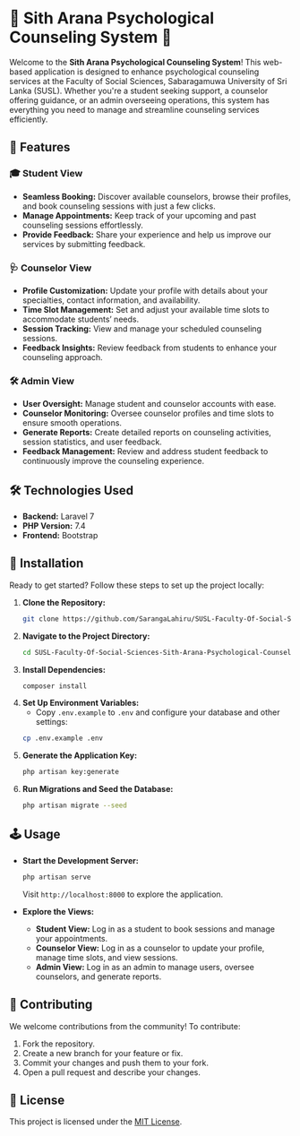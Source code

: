 
# 🌟 Sith Arana Psychological Counseling System 🌟

Welcome to the **Sith Arana Psychological Counseling System**! This web-based application is designed to enhance psychological counseling services at the Faculty of Social Sciences, Sabaragamuwa University of Sri Lanka (SUSL). Whether you're a student seeking support, a counselor offering guidance, or an admin overseeing operations, this system has everything you need to manage and streamline counseling services efficiently.

## 🚀 Features

### 🎓 Student View
- **Seamless Booking:** Discover available counselors, browse their profiles, and book counseling sessions with just a few clicks.
- **Manage Appointments:** Keep track of your upcoming and past counseling sessions effortlessly.
- **Provide Feedback:** Share your experience and help us improve our services by submitting feedback.

### 🩺 Counselor View
- **Profile Customization:** Update your profile with details about your specialties, contact information, and availability.
- **Time Slot Management:** Set and adjust your available time slots to accommodate students’ needs.
- **Session Tracking:** View and manage your scheduled counseling sessions.
- **Feedback Insights:** Review feedback from students to enhance your counseling approach.

### 🛠️ Admin View
- **User Oversight:** Manage student and counselor accounts with ease.
- **Counselor Monitoring:** Oversee counselor profiles and time slots to ensure smooth operations.
- **Generate Reports:** Create detailed reports on counseling activities, session statistics, and user feedback.
- **Feedback Management:** Review and address student feedback to continuously improve the counseling experience.

## 🛠️ Technologies Used
- **Backend:** Laravel 7
- **PHP Version:** 7.4
- **Frontend:** Bootstrap

## 🔧 Installation

Ready to get started? Follow these steps to set up the project locally:

1. **Clone the Repository:**
   ```bash
   git clone https://github.com/SarangaLahiru/SUSL-Faculty-Of-Social-Sciences-Sith-Arana-Psychological-Counseling-System--2024.git
   
   ```
2. **Navigate to the Project Directory:**
   ```bash
   cd SUSL-Faculty-Of-Social-Sciences-Sith-Arana-Psychological-Counseling-System--2024
   ```
3. **Install Dependencies:**
   ```bash
   composer install
   ```
4. **Set Up Environment Variables:**
   - Copy `.env.example` to `.env` and configure your database and other settings:
   ```bash
   cp .env.example .env
   ```
5. **Generate the Application Key:**
   ```bash
   php artisan key:generate
   ```
6. **Run Migrations and Seed the Database:**
   ```bash
   php artisan migrate --seed
   ```

## 🕹️ Usage

- **Start the Development Server:**
  ```bash
  php artisan serve
  ```
  Visit `http://localhost:8000` to explore the application.

- **Explore the Views:**
  - **Student View:** Log in as a student to book sessions and manage your appointments.
  - **Counselor View:** Log in as a counselor to update your profile, manage time slots, and view sessions.
  - **Admin View:** Log in as an admin to manage users, oversee counselors, and generate reports.

## 🤝 Contributing

We welcome contributions from the community! To contribute:
1. Fork the repository.
2. Create a new branch for your feature or fix.
3. Commit your changes and push them to your fork.
4. Open a pull request and describe your changes.

## 📜 License

This project is licensed under the [MIT License](LICENSE).



